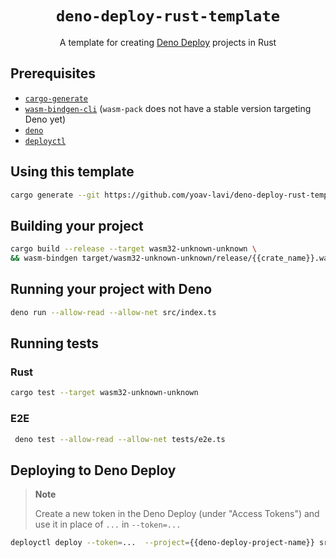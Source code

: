 <div align="center">
  <h1>
    <code>deno-deploy-rust-template</code>
  </h1>
</div>

<p align="center">
A template for creating <a href="https://deno.com/deploy">Deno Deploy</a> projects in Rust
</p>

## Prerequisites

- [`cargo-generate`](https://github.com/cargo-generate/cargo-generate)
- [`wasm-bindgen-cli`](https://rustwasm.github.io/wasm-bindgen/reference/cli.html) (`wasm-pack` does not have a stable version targeting Deno yet)
- [`deno`](https://deno.land)
- [`deployctl`](https://github.com/denoland/deployctl)

## Using this template

```sh
cargo generate --git https://github.com/yoav-lavi/deno-deploy-rust-template.git --name my-project
```

## Building your project

```sh
cargo build --release --target wasm32-unknown-unknown \
&& wasm-bindgen target/wasm32-unknown-unknown/release/{{crate_name}}.wasm --target deno --out-dir build/
```

## Running your project with Deno

```sh
deno run --allow-read --allow-net src/index.ts
```

## Running tests

### Rust

```sh
cargo test --target wasm32-unknown-unknown
```

### E2E

```sh
 deno test --allow-read --allow-net tests/e2e.ts
 ```

## Deploying to Deno Deploy

> **Note**
>
> Create a new token in the Deno Deploy (under "Access Tokens") and use it in place of `...` in `--token=...`

```sh
deployctl deploy --token=...  --project={{deno-deploy-project-name}} src/index.ts --exclude "target/"
```
